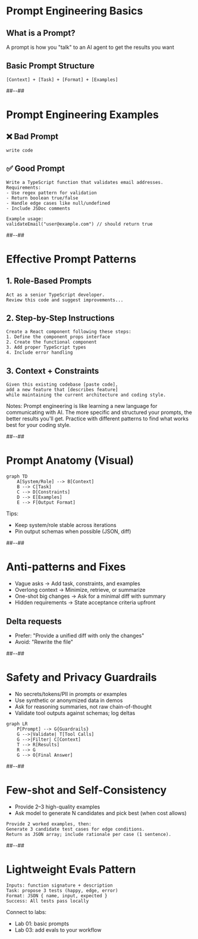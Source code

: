 <!-- .slide -->

# Prompt Engineering Basics

## **What is a Prompt?**
A prompt is how you "talk" to an AI agent to get the results you want

## **Basic Prompt Structure**
```
[Context] + [Task] + [Format] + [Examples]
```

##--##

<!-- .slide: class="with-code" -->

# Prompt Engineering Examples

## **❌ Bad Prompt**
```
write code
```

## **✅ Good Prompt**
```
Write a TypeScript function that validates email addresses.
Requirements:
- Use regex pattern for validation
- Return boolean true/false
- Handle edge cases like null/undefined
- Include JSDoc comments

Example usage:
validateEmail("user@example.com") // should return true
```

##--##

<!-- .slide: class="with-code" -->

# Effective Prompt Patterns

## **1. Role-Based Prompts**
```
Act as a senior TypeScript developer.
Review this code and suggest improvements...
```

## **2. Step-by-Step Instructions**
```
Create a React component following these steps:
1. Define the component props interface
2. Create the functional component
3. Add proper TypeScript types
4. Include error handling
```

## **3. Context + Constraints**
```
Given this existing codebase [paste code],
add a new feature that [describes feature]
while maintaining the current architecture and coding style.
```

Notes:
Prompt engineering is like learning a new language for communicating with AI. The more specific and structured your prompts, the better results you'll get. Practice with different patterns to find what works best for your coding style.

##--##

<!-- .slide -->

# Prompt Anatomy (Visual)

```mermaid
graph TD
    A[System/Role] --> B[Context]
    B --> C[Task]
    C --> D[Constraints]
    D --> E[Examples]
    E --> F[Output Format]
```

Tips:
- Keep system/role stable across iterations
- Pin output schemas when possible (JSON, diff)

##--##

<!-- .slide -->

# Anti-patterns and Fixes

- Vague asks → Add task, constraints, and examples
- Overlong context → Minimize, retrieve, or summarize
- One-shot big changes → Ask for a minimal diff with summary
- Hidden requirements → State acceptance criteria upfront

## Delta requests
- Prefer: "Provide a unified diff with only the changes"
- Avoid: "Rewrite the file"

##--##

<!-- .slide -->

# Safety and Privacy Guardrails

- No secrets/tokens/PII in prompts or examples
- Use synthetic or anonymized data in demos
- Ask for reasoning summaries, not raw chain-of-thought
- Validate tool outputs against schemas; log deltas

```mermaid
graph LR
    P[Prompt] --> G{Guardrails}
    G -->|Validate| T[Tool Calls]
    G -->|Filter| C[Context]
    T --> R[Results]
    R --> G
    G --> O[Final Answer]
```

##--##

<!-- .slide: class="with-code" -->

# Few-shot and Self-Consistency

- Provide 2–3 high-quality examples
- Ask model to generate N candidates and pick best (when cost allows)

```
Provide 2 worked examples, then:
Generate 3 candidate test cases for edge conditions.
Return as JSON array; include rationale per case (1 sentence).
```

##--##

<!-- .slide: class="with-code" -->

# Lightweight Evals Pattern

```
Inputs: function signature + description
Task: propose 3 tests (happy, edge, error)
Format: JSON { name, input, expected }
Success: All tests pass locally
```

Connect to labs:
- Lab 01: basic prompts
- Lab 03: add evals to your workflow
